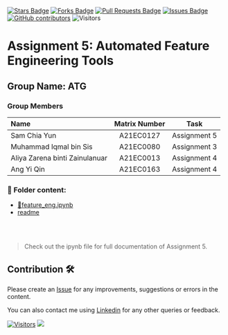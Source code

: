 <a href="https://github.com/drshahizan/HPDP/stargazers"><img src="https://img.shields.io/github/stars/drshahizan/HPDP" alt="Stars Badge"/></a>
<a href="https://github.com/drshahizan/HPDP/network/members"><img src="https://img.shields.io/github/forks/drshahizan/HPDP" alt="Forks Badge"/></a>
<a href="https://github.com/drshahizan/HPDP/pulls"><img src="https://img.shields.io/github/issues-pr/drshahizan/HPDP" alt="Pull Requests Badge"/></a>
<a href="https://github.com/drshahizan/HPDP"><img src="https://img.shields.io/github/issues/drshahizan/HPDP" alt="Issues Badge"/></a>
<a href="https://github.com/drshahizan/HPDP/graphs/contributors"><img alt="GitHub contributors" src="https://img.shields.io/github/contributors/drshahizan/HPDP?color=2b9348"></a>
![Visitors](https://api.visitorbadge.io/api/visitors?path=https%3A%2F%2Fgithub.com%2Fdrshahizan%2FHPDP&labelColor=%23d9e3f0&countColor=%23697689&style=flat)

# Assignment 5: Automated Feature Engineering Tools

## Group Name: ATG
### Group Members


| Name                                     | Matrix Number | Task | 
| :---------------------------------------- | :-------------: | :-------------: |
|Sam Chia Yun   |A21EC0127 | Assignment 5 |
|Muhammad Iqmal bin Sis | A21EC0080     | Assignment 3 | 
|Aliya Zarena binti Zainulanuar | A21EC0013 | Assignment 4 | 
|Ang Yi Qin  | A21EC0163  | Assignment 4 | 

### 📂 Folder content:
* [📖feature_eng.ipynb ](https://github.com/drshahizan/Python_EDA/blob/main/assignment/ass5/hpdp/ATG/Assignment_5_Automated_Feature_Engineering_Tools.ipynb)
* [readme](https://github.com/drshahizan/Python_EDA/blob/main/assignment/ass5/hpdp/ATG/readme.md)

<br><br>
>Check out the ipynb file for full documentation of Assignment 5.

## Contribution 🛠️
Please create an [Issue](https://github.com/drshahizan/HPDP/issues) for any improvements, suggestions or errors in the content.

You can also contact me using [Linkedin](https://www.linkedin.com/in/drshahizan/) for any other queries or feedback.

[![Visitors](https://api.visitorbadge.io/api/visitors?path=https%3A%2F%2Fgithub.com%2Fdrshahizan&labelColor=%23697689&countColor=%23555555&style=plastic)](https://visitorbadge.io/status?path=https%3A%2F%2Fgithub.com%2Fdrshahizan)
![](https://hit.yhype.me/github/profile?user_id=81284918)
